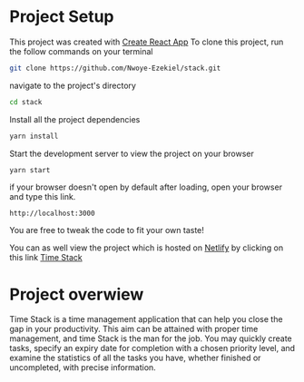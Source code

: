 # Project Setup

This project was created with [Create React App]
To clone this project, run the follow commands on your terminal

```sh
git clone https://github.com/Nwoye-Ezekiel/stack.git
```

navigate to the project's directory

```sh
cd stack
```

Install all the project dependencies

```sh
yarn install
```

Start the development server to view the project on your browser

```sh
yarn start
```

if your browser doesn't open by default after loading, open your browser and type this link.

`http://localhost:3000`

You are free to tweak the code to fit your own taste!

You can as well view the project which is hosted on [Netlify] by clicking on this link
[Time Stack]

# Project overwiew

Time Stack is a time management application that can help you close the gap in your productivity. This aim can be attained with proper time management, and time Stack is the man for the job. You may quickly create tasks, specify an expiry date for completion with a chosen priority level, and examine the statistics of all the tasks you have, whether finished or uncompleted, with precise information.

[create react app]: https://create-react-app.dev
[netlify]: https://www.netlify.com/
[Time Stack]: https://timestack.netlify.app/
